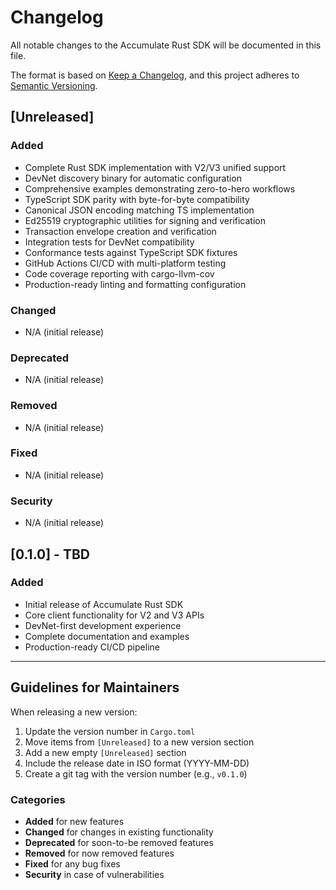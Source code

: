 # Changelog

All notable changes to the Accumulate Rust SDK will be documented in this file.

The format is based on [Keep a Changelog](https://keepachangelog.com/en/1.0.0/),
and this project adheres to [Semantic Versioning](https://semver.org/spec/v2.0.0.html).

## [Unreleased]

### Added
- Complete Rust SDK implementation with V2/V3 unified support
- DevNet discovery binary for automatic configuration
- Comprehensive examples demonstrating zero-to-hero workflows
- TypeScript SDK parity with byte-for-byte compatibility
- Canonical JSON encoding matching TS implementation
- Ed25519 cryptographic utilities for signing and verification
- Transaction envelope creation and verification
- Integration tests for DevNet compatibility
- Conformance tests against TypeScript SDK fixtures
- GitHub Actions CI/CD with multi-platform testing
- Code coverage reporting with cargo-llvm-cov
- Production-ready linting and formatting configuration

### Changed
- N/A (initial release)

### Deprecated
- N/A (initial release)

### Removed
- N/A (initial release)

### Fixed
- N/A (initial release)

### Security
- N/A (initial release)

## [0.1.0] - TBD

### Added
- Initial release of Accumulate Rust SDK
- Core client functionality for V2 and V3 APIs
- DevNet-first development experience
- Complete documentation and examples
- Production-ready CI/CD pipeline

---

## Guidelines for Maintainers

When releasing a new version:

1. Update the version number in `Cargo.toml`
2. Move items from `[Unreleased]` to a new version section
3. Add a new empty `[Unreleased]` section
4. Include the release date in ISO format (YYYY-MM-DD)
5. Create a git tag with the version number (e.g., `v0.1.0`)

### Categories

- **Added** for new features
- **Changed** for changes in existing functionality
- **Deprecated** for soon-to-be removed features
- **Removed** for now removed features
- **Fixed** for any bug fixes
- **Security** in case of vulnerabilities